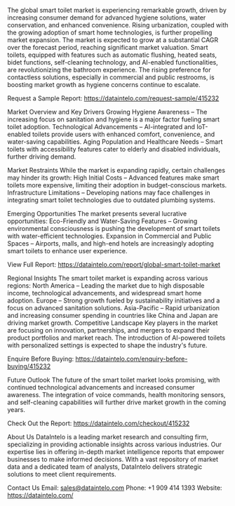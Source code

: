 The global smart toilet market is experiencing remarkable growth, driven by increasing consumer demand for advanced hygiene solutions, water conservation, and enhanced convenience. Rising urbanization, coupled with the growing adoption of smart home technologies, is further propelling market expansion. The market is expected to grow at a substantial CAGR over the forecast period, reaching significant market valuation.
Smart toilets, equipped with features such as automatic flushing, heated seats, bidet functions, self-cleaning technology, and AI-enabled functionalities, are revolutionizing the bathroom experience. The rising preference for contactless solutions, especially in commercial and public restrooms, is boosting market growth as hygiene concerns continue to escalate.

Request a Sample Report: https://dataintelo.com/request-sample/415232

Market Overview and Key Drivers
Growing Hygiene Awareness – The increasing focus on sanitation and hygiene is a major factor fueling smart toilet adoption.
Technological Advancements – AI-integrated and IoT-enabled toilets provide users with enhanced comfort, convenience, and water-saving capabilities.
Aging Population and Healthcare Needs – Smart toilets with accessibility features cater to elderly and disabled individuals, further driving demand.

Market Restraints
While the market is expanding rapidly, certain challenges may hinder its growth:
High Initial Costs – Advanced features make smart toilets more expensive, limiting their adoption in budget-conscious markets.
Infrastructure Limitations – Developing nations may face challenges in integrating smart toilet technologies due to outdated plumbing systems.

Emerging Opportunities
The market presents several lucrative opportunities:
Eco-Friendly and Water-Saving Features – Growing environmental consciousness is pushing the development of smart toilets with water-efficient technologies.
Expansion in Commercial and Public Spaces – Airports, malls, and high-end hotels are increasingly adopting smart toilets to enhance user experience.

View Full Report: https://dataintelo.com/report/global-smart-toilet-market

Regional Insights
The smart toilet market is expanding across various regions:
North America – Leading the market due to high disposable income, technological advancements, and widespread smart home adoption.
Europe – Strong growth fueled by sustainability initiatives and a focus on advanced sanitation solutions.
Asia-Pacific – Rapid urbanization and increasing consumer spending in countries like China and Japan are driving market growth.
Competitive Landscape
Key players in the market are focusing on innovation, partnerships, and mergers to expand their product portfolios and market reach. The introduction of AI-powered toilets with personalized settings is expected to shape the industry's future.

Enquire Before Buying: https://dataintelo.com/enquiry-before-buying/415232

Future Outlook
The future of the smart toilet market looks promising, with continued technological advancements and increased consumer awareness. The integration of voice commands, health monitoring sensors, and self-cleaning capabilities will further drive market growth in the coming years.

Check Out the Report: https://dataintelo.com/checkout/415232

About Us
DataIntelo is a leading market research and consulting firm, specializing in providing actionable insights across various industries. Our expertise lies in offering in-depth market intelligence reports that empower businesses to make informed decisions. With a vast repository of market data and a dedicated team of analysts, DataIntelo delivers strategic solutions to meet client requirements.

Contact Us
Email: sales@dataintelo.com
Phone: +1 909 414 1393
Website: https://dataintelo.com/
 

